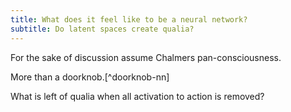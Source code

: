 ```yaml
---
title: What does it feel like to be a neural network?
subtitle: Do latent spaces create qualia?
---
```


For the sake of discussion assume Chalmers pan-consciousness.

More than a doorknob.[^doorknob-nn]

What is left of qualia when all activation to action is removed?
